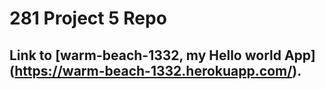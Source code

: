 # 281 Project 5 Repo
## Link to [warm-beach-1332, my Hello world App] (https://warm-beach-1332.herokuapp.com/).